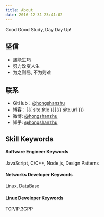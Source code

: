 ```yaml
---
title: About
date: 2016-12-31 23:41:02
---
```


Good Good Study, Day Day Up!


## 坚信

* 熟能生巧
* 努力改变人生
* 为之则易, 不为则难

## 联系

* GitHub：[@hongshanzhu](https://github.com/hongshanzhu)
* 博客：[{{ site.title }}]({{ site.url }})
* 微博: [@hongshanzhu](http://weibo.com/zhuhongshan)
* 知乎: [@hongshanzhu](http://www.zhihu.com/people/zhuhongshan)

## Skill Keywords

#### Software Engineer Keywords
   JavaScript, C/C++, Node.js, Design Patterns

#### Networks Developer Keywords

   Linux, DataBase
#### Linux Developer Keywords
   TCP/IP,3GPP

